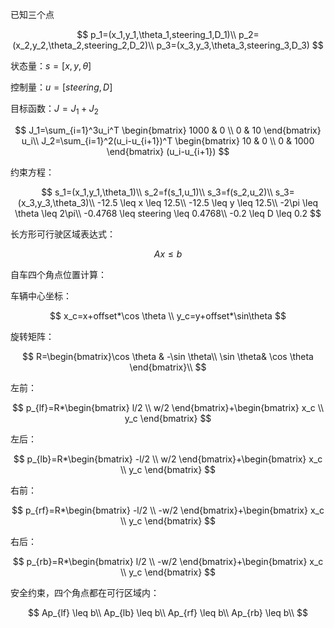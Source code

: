 已知三个点

$$
p_1=(x_1,y_1,\theta_1,steering_1,D_1)\\
p_2=(x_2,y_2,\theta_2,steering_2,D_2)\\
p_3=(x_3,y_3,\theta_3,steering_3,D_3)
$$

状态量：$s=[x,y,\theta]$

控制量：$u=[steering,D]$

目标函数：$J=J_1+J_2$

$$
J_1=\sum_{i=1}^3u_i^T \begin{bmatrix} 1000 & 0 \\ 0 & 10 \end{bmatrix} u_i\\
J_2=\sum_{i=1}^2(u_i-u_{i+1})^T \begin{bmatrix} 10 & 0 \\ 0 & 1000 \end{bmatrix} (u_i-u_{i+1})
$$

约束方程：

$$
s_1=(x_1,y_1,\theta_1)\\
s_2=f(s_1,u_1)\\
s_3=f(s_2,u_2)\\
s_3=(x_3,y_3,\theta_3)\\
-12.5 \leq x \leq 12.5\\
-12.5 \leq y \leq 12.5\\
-2\pi \leq \theta \leq 2\pi\\
-0.4768 \leq steering \leq 0.4768\\
-0.2 \leq D \leq 0.2
$$

长方形可行驶区域表达式：

$$
Ax \leq b
$$

自车四个角点位置计算：

车辆中心坐标：

$$
x_c=x+offset*\cos \theta \\
y_c=y+offset*\sin\theta
$$

旋转矩阵：

$$
R=\begin{bmatrix}\cos \theta & -\sin \theta\\ \sin \theta& \cos \theta
\end{bmatrix}\\
$$

左前：

$$
p_{lf}=R*\begin{bmatrix} l/2 \\ 
w/2 \end{bmatrix}+\begin{bmatrix} x_c \\ y_c \end{bmatrix}
$$

左后：

$$
p_{lb}=R*\begin{bmatrix} -l/2 \\ 
w/2 \end{bmatrix}+\begin{bmatrix} x_c \\ y_c \end{bmatrix}
$$

右前：

$$
p_{rf}=R*\begin{bmatrix} -l/2 \\ 
-w/2 \end{bmatrix}+\begin{bmatrix} x_c \\ y_c \end{bmatrix}
$$

右后：

$$
p_{rb}=R*\begin{bmatrix} l/2 \\ 
-w/2 \end{bmatrix}+\begin{bmatrix} x_c \\ y_c \end{bmatrix}
$$

安全约束，四个角点都在可行区域内：

$$
Ap_{lf} \leq b\\
Ap_{lb} \leq b\\
Ap_{rf} \leq b\\
Ap_{rb} \leq b\\
$$


